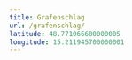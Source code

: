 ```yaml
---
title: Grafenschlag
url: /grafenschlag/
latitude: 48.771066600000005
longitude: 15.211945700000001
---
```

